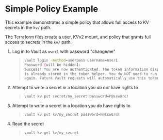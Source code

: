 # Simple Policy Example

This example demonstrates a simple policy that allows full access to KV secrets in the `kv/` path.

The Terraform files create a user, KVv2 mount, and policy that grants full access to secrets in the `kv/` path.

1. Log in to Vault as `user1` with password "changeme"
    >
    > ```bash
    > vault login -method=userpass username=user1
    > Password (will be hidden):
    > Success! You are now authenticated. The token information displayed below
    > is already stored in the token helper. You do NOT need to run "vault login"
    > again. Future Vault requests will automatically use this token.
    > ```
    >
2. Attempt to write a secret in a location you *do not* have rights to
    >
    > ```bash
    > vault kv put secret/my_secret password=P@ssw0rd!
    > ```
    >
3. Attempt to write a secret in a location you *do* have rights to
    >
    > ```bash
    > vault kv put kv/my_secret password=P@ssw0rd!
    > ```
    >
4. Read the secret
    >
    > ```bash
    > vault kv get kv/my_secret
    > ```
    >
